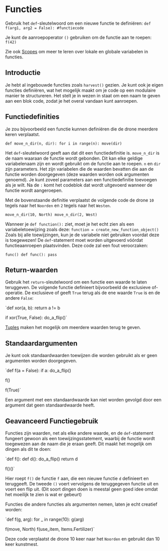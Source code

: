 # Functies
Gebruik het `def`-sleutelwoord om een nieuwe functie te definiëren:
`def f(arg1, arg2 = False):
	#functiecode`

Je kunt de aanroepoperator `()` gebruiken om de functie aan te roepen:
`f(42)`

Zie ook [Scopes](docs/scripting/scopes.md) om meer te leren over lokale en globale variabelen in functies.

## Introductie
Je hebt al ingebouwde functies zoals `harvest()` gezien.
Je kunt ook je eigen functies definiëren, wat het mogelijk maakt om je code op een modulaire manier te structureren. Het stelt je in wezen in staat om een naam te geven aan een blok code, zodat je het overal vandaan kunt aanroepen.

## Functiedefinities
Je zou bijvoorbeeld een functie kunnen definiëren die de drone meerdere keren verplaatst.

`def move_n_dir(n, dir):
	for i in range(n):
		move(dir)`

Het `def`-sleutelwoord geeft aan dat dit een functiedefinitie is.
`move_n_dir` is de naam waaraan de functie wordt gebonden. Dit kan elke geldige variabelenaam zijn en wordt gebruikt om de functie aan te roepen.
`n` en `dir` zijn parameters. Het zijn variabelen die de waarden bevatten die aan de functie worden doorgegeven (deze waarden worden ook argumenten genoemd). Je kunt zoveel parameters aan een functiedefinitie toevoegen als je wilt.
Na de `:` komt het codeblok dat wordt uitgevoerd wanneer de functie wordt aangeroepen.

Met de bovenstaande definitie verplaatst de volgende code de drone `10` tegels naar het `Noorden` en `2` tegels naar het `Westen`.

`move_n_dir(10, North)
move_n_dir(2, West)`

Wanneer je `def function():` ziet, moet je het echt zien als een variabeletoewijzing zoals deze:
`function = create_new_function_object()`
Zoals bij alle toewijzingen, kun je de variabele niet gebruiken voordat deze is toegewezen!
De `def`-statement moet worden uitgevoerd vóórdat functieaanroepen plaatsvinden.
Deze code zal een fout veroorzaken:

`func()
def func():
	pass`

## Return-waarden
Gebruik het `return`-sleutelwoord om een functie een waarde te laten teruggeven.
De volgende functie definieert bijvoorbeeld de exclusieve of-operatie. De exclusieve of geeft `True` terug als de ene waarde `True` is en de andere `False`:

`def xor(a, b):
	return a != b

if xor(True, False):
	do_a_flip()`

[Tuples](docs/scripting/tuples.md) maken het mogelijk om meerdere waarden terug te geven.

## Standaardargumenten
Je kunt ook standaardwaarden toewijzen die worden gebruikt als er geen argumenten worden doorgegeven.

`def f(a = False):
	if a:
		do_a_flip()

f()

f(True)`

Een argument met een standaardwaarde kan niet worden gevolgd door een argument dat geen standaardwaarde heeft.

## Geavanceerd Functiegebruik
Functies zijn waarden, net als elke andere waarde, en de `def`-statement fungeert gewoon als een toewijzingsstatement, waarbij de functie wordt toegewezen aan de naam die je eraan geeft.
Dit maakt het mogelijk om dingen als dit te doen:

`def f():
	def d():
		do_a_flip()
	return d

f()()`

Hier roept `f()` de functie `f` aan, die een nieuwe functie `d` definieert en teruggeeft. De tweede `()` voert vervolgens de teruggegeven functie uit en voert een flip uit.
(Dit soort dingen doen is meestal geen goed idee omdat het moeilijk te zien is wat er gebeurt)

Functies die andere functies als argumenten nemen, laten je echt creatief worden:

`def f(g, arg):
	for _ in range(10):
		g(arg)

f(move, North)
f(use_item, Items.Fertilizer)`

Deze code verplaatst de drone 10 keer naar het `Noorden` en gebruikt dan 10 keer kunstmest.